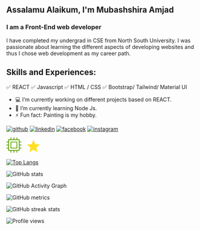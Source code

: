 ## Assalamu Alaikum, I'm Mubashshira Amjad
### I am a Front-End web developer
I have completed my undergrad in CSE from North South University. I was passionate about learning the different aspects of developing websites and thus I chose web development as my career path.

## Skills and Experiences:
✅ REACT 
✅ Javascript
✅ HTML / CSS
✅ Bootstrap/ Tailwind/ Material UI

- 💻 I’m currently working on different projects based on REACT. 
- 🌱 I’m currently learning Node Js.
- ⚡ Fun fact: Painting is my hobby.


[<img src='https://cdn.jsdelivr.net/npm/simple-icons@3.0.1/icons/github.svg' alt='github' height='40'>](https://github.com/muba23)  [<img src='https://cdn.jsdelivr.net/npm/simple-icons@3.0.1/icons/linkedin.svg' alt='linkedin' height='40'>](https://www.linkedin.com/in/mubashshira-amjad23/)  [<img src='https://cdn.jsdelivr.net/npm/simple-icons@3.0.1/icons/facebook.svg' alt='facebook' height='40'>](https://www.facebook.com/mubashshira.amjad)  [<img src='https://cdn.jsdelivr.net/npm/simple-icons@3.0.1/icons/instagram.svg' alt='instagram' height='40'>](https://www.instagram.com/___m_u_b_a___/)  

<a href='https://docs.github.com/en/developers'><img src='https://raw.githubusercontent.com/acervenky/animated-github-badges/master/assets/devbadge.gif' width='40' height='40'></a> <a href='https://stars.github.com/'><img src='https://raw.githubusercontent.com/acervenky/animated-github-badges/master/assets/starbadge.gif' width='35' height='35'></a> 

[![Top Langs](https://github-readme-stats.vercel.app/api/top-langs/?username=muba23)](https://github.com/anuraghazra/github-readme-stats)

![GitHub stats](https://github-readme-stats.vercel.app/api?username=muba23&show_icons=true)  

![GitHub Activity Graph](https://activity-graph.herokuapp.com/graph?username=muba23)  

![GitHub metrics](https://metrics.lecoq.io/muba23)  

![GitHub streak stats](https://github-readme-streak-stats.herokuapp.com/?user=muba23)  

![Profile views](https://gpvc.arturio.dev/muba23)  
